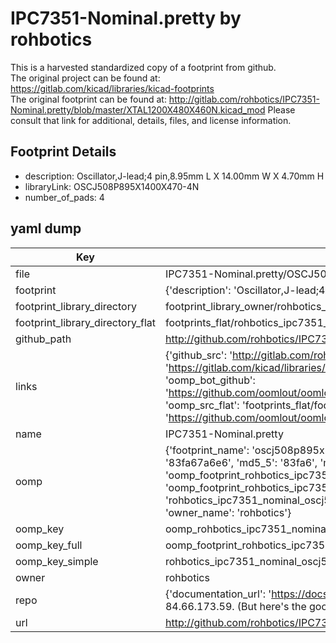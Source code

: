 # IPC7351-Nominal.pretty by rohbotics  
This is a harvested standardized copy of a footprint from github.  
The original project can be found at:  
https://gitlab.com/kicad/libraries/kicad-footprints  
The original footprint can be found at:
http://gitlab.com/rohbotics/IPC7351-Nominal.pretty/blob/master/XTAL1200X480X460N.kicad_mod
Please consult that link for additional, details, files, and license information.  
## Footprint Details
* description: Oscillator,J-lead;4 pin,8.95mm L X 14.00mm W X 4.70mm H  
* libraryLink: OSCJ508P895X1400X470-4N  
* number_of_pads: 4  
## yaml dump  
| Key | Value |  
| --- | --- |  
| file | IPC7351-Nominal.pretty/OSCJ508P895X1400X470-4N.kicad_mod |  
| footprint | {'description': 'Oscillator,J-lead;4 pin,8.95mm L X 14.00mm W X 4.70mm H', 'libraryLink': 'OSCJ508P895X1400X470-4N', 'number_of_pads': 4} |  
| footprint_library_directory | footprint_library_owner/rohbotics_IPC7351-Nominal.pretty |  
| footprint_library_directory_flat | footprints_flat/rohbotics_ipc7351_nominal_oscj508p895x1400x470_4n/working |  
| github_path | http://github.com/rohbotics/IPC7351-Nominal.pretty/blob/master/OSCJ508P895X1400X470-4N.kicad_mod |  
| links | {'github_src': 'http://gitlab.com/rohbotics/IPC7351-Nominal.pretty/blob/master/XTAL1200X480X460N.kicad_mod', 'github_src_repo': 'https://gitlab.com/kicad/libraries/kicad-footprints', 'oomp_bot': 'footprints/rohbotics_ipc7351_nominal_oscj508p895x1400x470_4n/working', 'oomp_bot_github': 'https://github.com/oomlout/oomlout_oomp_footprint_bot/tree/main/footprints/rohbotics_ipc7351_nominal_oscj508p895x1400x470_4n/working', 'oomp_src_flat': 'footprints_flat/footprints_flat/rohbotics_ipc7351_nominal_oscj508p895x1400x470_4n/working', 'oomp_src_flat_github': 'https://github.com/oomlout/oomlout_oomp_footprint_src/tree/main/footprints_flat/rohbotics_ipc7351_nominal_oscj508p895x1400x470_4n/working'} |  
| name | IPC7351-Nominal.pretty |  
| oomp | {'footprint_name': 'oscj508p895x1400x470_4n', 'library_name': 'ipc7351_nominal', 'md5': '83fa67a6e63dff8dde0bdb6db8a46537', 'md5_10': '83fa67a6e6', 'md5_5': '83fa6', 'md5_6': '83fa67', 'oomp_key': 'oomp_rohbotics_ipc7351_nominal_oscj508p895x1400x470_4n', 'oomp_key_extra': 'oomp_footprint_rohbotics_ipc7351_nominal_oscj508p895x1400x470_4n', 'oomp_key_full': 'oomp_footprint_rohbotics_ipc7351_nominal_oscj508p895x1400x470_4n_83fa67', 'oomp_key_simple': 'rohbotics_ipc7351_nominal_oscj508p895x1400x470_4n', 'original_filename': 'IPC7351-Nominal.pretty/OSCJ508P895X1400X470-4N.kicad_mod', 'owner_name': 'rohbotics'} |  
| oomp_key | oomp_rohbotics_ipc7351_nominal_oscj508p895x1400x470_4n |  
| oomp_key_full | oomp_footprint_rohbotics_ipc7351_nominal_oscj508p895x1400x470_4n |  
| oomp_key_simple | rohbotics_ipc7351_nominal_oscj508p895x1400x470_4n |  
| owner | rohbotics |  
| repo | {'documentation_url': 'https://docs.github.com/rest/overview/resources-in-the-rest-api#rate-limiting', 'message': "API rate limit exceeded for 84.66.173.59. (But here's the good news: Authenticated requests get a higher rate limit. Check out the documentation for more details.)"} |  
| url | http://github.com/rohbotics/IPC7351-Nominal.pretty |  

